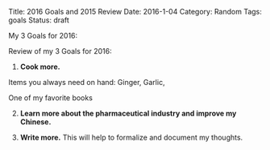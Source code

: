 Title: 2016 Goals and 2015 Review
Date: 2016-1-04
Category: Random
Tags: goals
Status: draft

My 3 Goals for 2016:


Review of my 3 Goals for 2016:


1. **Cook more.** 

Items you always need on hand: Ginger, Garlic, 

One of my favorite books

2. **Learn more about the pharmaceutical industry and improve my Chinese.** 

3. **Write more.** This will help to formalize and document my thoughts. 
